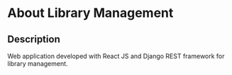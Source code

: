 # About Library Management

## Description

Web application developed with React JS and Django REST framework for library management.